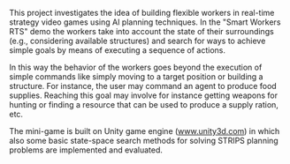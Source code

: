 This project investigates the idea of building flexible workers in real-time strategy video games using AI planning techniques. In the "Smart Workers RTS" demo the workers take into account the state of their surroundings (e.g., considering available structures) and search for ways to achieve simple goals by means of executing a sequence of actions.

In this way the behavior of the workers goes beyond the execution of simple commands like simply moving to a target position or building a structure. For instance, the user may command an agent to produce food supplies. Reaching this goal may involve for instance getting weapons for hunting or finding a resource that can be used to produce a supply ration, etc.

The mini-game is built on Unity game engine (www.unity3d.com) in which also some basic state-space search methods for solving STRIPS planning problems are implemented and evaluated.